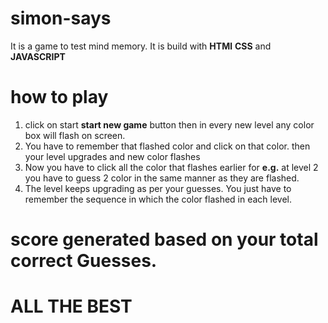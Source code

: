 # simon-says

 It is a game to test mind memory.
 It is build with **HTMl** **CSS** and **JAVASCRIPT**


# how to play
1. click on start **start new game** button 
    then in every new level any color box will flash on screen.
2. You have to remember that flashed color and click on that color.
    then your level upgrades and new color flashes
3. Now you have to click all the color that flashes earlier for **e.g.** at level 2 you have to guess 2 color in the same manner as they are flashed.
4. The level keeps upgrading as per your guesses. You just have to remember the sequence in which the color flashed in each level.

# score generated based on your total correct Guesses. 

# ALL THE BEST